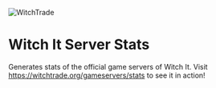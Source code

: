 ![WitchTrade](https://i.imgur.com/Wg8PVxR.png)

# Witch It Server Stats
Generates stats of the official game servers of Witch It. Visit https://witchtrade.org/gameservers/stats to see it in action!
